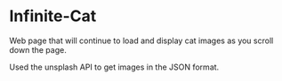 # Infinite-Cat
Web page that will continue to load and display cat images as you scroll down the page.

Used the unsplash API to get images in the JSON format.
